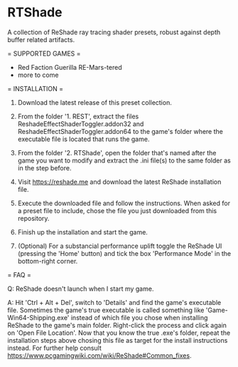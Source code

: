# RTShade
A collection of ReShade ray tracing shader presets, robust against depth buffer related artifacts.

= SUPPORTED GAMES =
- Red Faction Guerilla RE-Mars-tered
- more to come

= INSTALLATION =
1. Download the latest release of this preset collection.
2. From the folder '1. REST', extract the files ReshadeEffectShaderToggler.addon32 and ReshadeEffectShaderToggler.addon64 to the game's folder where the executable file is located that runs the game.
3. From the folder '2. RTShade', open the folder that's named after the game you want to modify and extract the .ini file(s) to the same folder as in the step before.
4. Visit https://reshade.me and download the latest ReShade installation file.
5. Execute the downloaded file and follow the instructions. When asked for a preset file to include, chose the file you just downloaded from this repository.
6. Finish up the installation and start the game.

7. (Optional) For a substancial performance uplift toggle the ReShade UI (pressing the 'Home' button) and tick the box 'Performance Mode' in the bottom-right corner.

= FAQ =

Q: ReShade doesn't launch when I start my game.

A: Hit 'Ctrl + Alt + Del', switch to 'Details' and find the game's executable file. Sometimes the game's true executable is called something like 'Game-Win64-Shipping.exe' instead of which file you chose when installing ReShade to the game's main folder. Right-click the process and click again on 'Open File Location'. Now that you know the true .exe's folder, repeat the installation steps above chosing this file as target for the install instructions instead. For further help consult https://www.pcgamingwiki.com/wiki/ReShade#Common_fixes.
